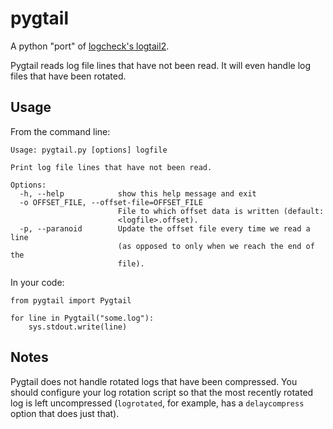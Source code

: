 pygtail
=======

A python "port" of [logcheck's logtail2](http://logcheck.org).

Pygtail reads log file lines that have not been read. It will even handle log
files that have been rotated.

Usage
-----

From the command line:

    Usage: pygtail.py [options] logfile

    Print log file lines that have not been read.

    Options:
      -h, --help            show this help message and exit
      -o OFFSET_FILE, --offset-file=OFFSET_FILE
                            File to which offset data is written (default:
                            <logfile>.offset).
      -p, --paranoid        Update the offset file every time we read a line 
                            (as opposed to only when we reach the end of the
                            file).

In your code:

    from pygtail import Pygtail

    for line in Pygtail("some.log"):
        sys.stdout.write(line)
    
Notes
-----

Pygtail does not handle rotated logs that have been compressed. You should
configure your log rotation script so that the most recently rotated log is
left uncompressed (`logrotated`, for example, has a `delaycompress` option
that does just that).
